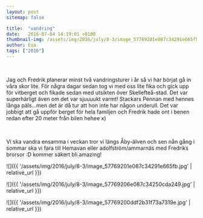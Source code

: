 ```yaml
---
layout: post
sitemap: false

title:  "vandring"
date:   2016-07-04 14:19:01 +0100
thumbnail-img: /assets/img/2016/july/8-3/image_57769201e087c34291e665fb.jpg
author: Eva
tags: ["2016"]
---
```


 




Jag och Fredrik planerar minst två vandringsturer i år så vi har börjat gå in våra skor lite. För några dagar sedan tog vi med oss lite fika och gick upp för vitberget och fikade sedan med utsikten över Skellefteå-stad. Det var superhärligt även om det var sjuuuukt varmt! Stackars Pennan med hennes långa päls...men det är då tur att hon inte har någon underull. Det var jobbigt att gå uppför berget för hela familjen och Fredrik hade ont i benen redan efter 20 meter från bilen hehee x)




 




Vi ska vandra ensamma i veckan tror vi längs Åby-älven och sen nån gång i sommar ska vi fara till Hemavan eller adolfström/ammarnäs med Fredriks brorsor :D kommer säkert bli amazing!

![]({{ '/assets/img/2016/july/8-3/image_57769201e087c34291e665fb.jpg'  | relative_url }})

![]({{ '/assets/img/2016/july/8-3/image_57769206e087c34250cda249.jpg'  | relative_url }})

![]({{ '/assets/img/2016/july/8-3/image_57769200ddf2b31f73a7319e.jpg'  | relative_url }})

